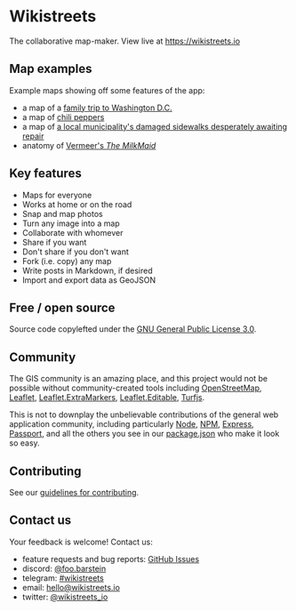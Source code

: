 # Wikistreets

The collaborative map-maker. View live at https://wikistreets.io

## Map examples

Example maps showing off some features of the app:

- a map of a [family trip to Washington D.C.](https://wikistreets.io/map/3ebe8628-22e7-4e8a-9314-3eb412142e1b)
- a map of [chili peppers](https://wikistreets.io/map/25eb30e6-851d-4a9b-8471-8914daf96e64)
- a map of [a local municipality's damaged sidewalks desperately awaiting repair](https://wikistreets.io/map/a61fdd62-8881-427a-b2fd-755bbe963445)
- anatomy of [Vermeer's _The MilkMaid_](https://wikistreets.io/map/0e54d5e0-6d66-4a51-ba2c-4316956dc40f)

## Key features

- Maps for everyone
- Works at home or on the road
- Snap and map photos
- Turn any image into a map
- Collaborate with whomever
- Share if you want
- Don't share if you don't want
- Fork (i.e. copy) any map
- Write posts in Markdown, if desired
- Import and export data as GeoJSON

## Free / open source

Source code copylefted under the [GNU General Public License 3.0](LICENSE.md).

## Community

The GIS community is an amazing place, and this project would not be possible without community-created tools including [OpenStreetMap](https://openstreetmap.org), [Leaflet](https://leafletjs.com), [Leaflet.ExtraMarkers](https://github.com/coryasilva/Leaflet.ExtraMarkers), [Leaflet.Editable](https://github.com/Leaflet/Leaflet.Editable), [Turfjs](https://github.com/Turfjs).

This is not to downplay the unbelievable contributions of the general web application community, including particularly [Node](https://nodejs.org/en/), [NPM](https://www.npmjs.com/), [Express](https://expressjs.com/), [Passport](http://www.passportjs.org/), and all the others you see in our [package.json](package.json) who make it look so easy.

## Contributing

See our [guidelines for contributing](CONTRIBUTING.md).

## Contact us

Your feedback is welcome! Contact us:

- feature requests and bug reports: [GitHub Issues](https://github.com/wikistreets/wikistreets/issues)
- discord: [@foo.barstein](https://discord.gg/g48cmpv9Zv)
- telegram: [#wikistreets](https://t.me/wikistreets)
- email: [hello@wikistreets.io](mailto:hello@wikistreets.io)
- twitter: [@wikistreets_io](https://twitter.com/wikistreets_io)
